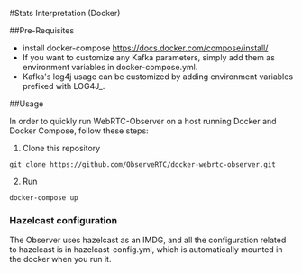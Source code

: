 #Stats Interpretation (Docker)

##Pre-Requisites

* install docker-compose https://docs.docker.com/compose/install/
* If you want to customize any Kafka parameters, simply add them as environment variables in docker-compose.yml.
* Kafka's log4j usage can be customized by adding environment variables prefixed with LOG4J_.

##Usage

In order to quickly run WebRTC-Observer on a host running Docker and Docker Compose, follow these steps:

1. Clone this repository

`git clone https://github.com/ObserveRTC/docker-webrtc-observer.git`

2. Run

`docker-compose up`

### Hazelcast configuration

The Observer uses hazelcast as an IMDG, and all the configuration related to hazelcast is in hazelcast-config.yml, which is automatically mounted in the docker when you run it.


